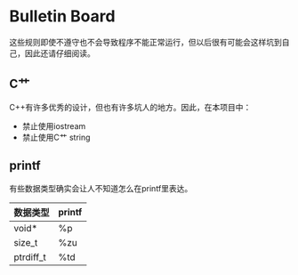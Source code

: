 Bulletin Board
==============

这些规则即使不遵守也不会导致程序不能正常运行，但以后很有可能会这样坑到自己，因此还请仔细阅读。

C艹
---

C++有许多优秀的设计，但也有许多坑人的地方。因此，在本项目中：

* 禁止使用iostream
* 禁止使用C艹 string

printf
------

有些数据类型确实会让人不知道怎么在printf里表达。

数据类型 | printf
-------- | ------
void* | %p
size_t | %zu
ptrdiff_t | %td

